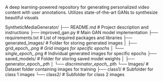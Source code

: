 A deep learning-powered repository for generating personalized video content with user annotations. Utilizes state-of-the-art GANs to synthesize beautiful visuals

SyntheticMediaGenerator/
├── README.md              # Project description and instructions
├── improved_gan.py        # Main GAN model implementation
├── requirements.txt       # List of required packages and libraries
├── generated_images/      # Folder for storing generated images
│   ├── grid_epoch_*.png   # Grid images for specific epochs
│   └── single_epoch_*.png # Individual generated images for specific epochs
├── saved_models/          # Folder for storing saved model weights
│   ├── generator_epoch_*.pth
│   └── discriminator_epoch_*.pth
└── Images/                # Dataset folder containing images for training
    ├── class1/            # Subfolder for class 1 images
    └── class2/            # Subfolder for class 2 images

